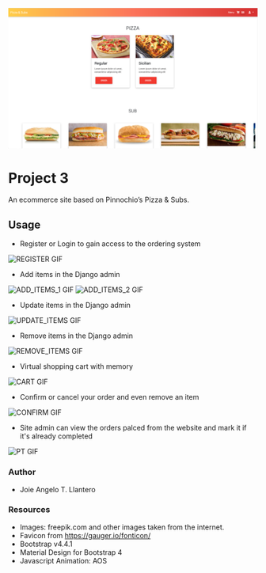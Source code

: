 <img src="screenshots/menu.png" title="menu" alt="menu"></a>

# Project 3

An ecommerce site based on Pinnochio’s Pizza & Subs.

## Usage

- Register or Login to gain access to the ordering system

![REGISTER GIF](http://g.recordit.co/KKQlawiOxW.gif)

- Add items in the Django admin

![ADD_ITEMS_1 GIF](http://g.recordit.co/0J0kHAobXu.gif)
![ADD_ITEMS_2 GIF](http://g.recordit.co/00ICwDaD0x.gif)

- Update items in the Django admin

![UPDATE_ITEMS GIF](http://g.recordit.co/pnBHg4e8HE.gif)

- Remove items in the Django admin

![REMOVE_ITEMS GIF](http://g.recordit.co/WKIf4DZry9.gif)

- Virtual shopping cart with memory

![CART GIF](http://g.recordit.co/oPOHEPANaU.gif)

- Confirm or cancel your order and even remove an item

![CONFIRM GIF](http://g.recordit.co/yi972dd7AW.gif)

- Site admin can view the orders palced from the website and mark it if it's already completed

![PT GIF](http://g.recordit.co/HFeA1C1w12.gif)

### Author

- Joie Angelo T. Llantero

### Resources

- Images: freepik.com and other images taken from the internet.
- Favicon from https://gauger.io/fonticon/
- Bootstrap v4.4.1
- Material Design for Bootstrap 4
- Javascript Animation: AOS
